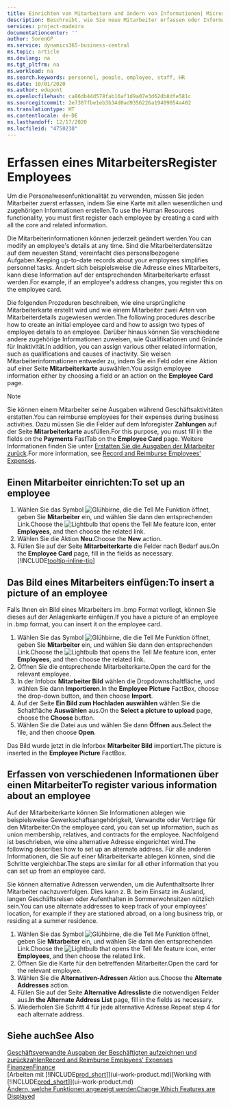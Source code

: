 ```yaml
---
title: Einrichten von Mitarbeitern und ändern von Informationen| Microsoft Docs
description: Beschreibt, wie Sie neue Mitarbeiter erfassen oder Informationen für vorhandene Mitarbeiter bearbeiten.
services: project-madeira
documentationcenter: ''
author: SorenGP
ms.service: dynamics365-business-central
ms.topic: article
ms.devlang: na
ms.tgt_pltfrm: na
ms.workload: na
ms.search.keywords: personnel, people, employee, staff, HR
ms.date: 10/01/2020
ms.author: edupont
ms.openlocfilehash: ca86db44d578fab16af1d9a07e3d62db8dfe581c
ms.sourcegitcommit: 2e7307fbe1eb3b34d0ad9356226a19409054a402
ms.translationtype: HT
ms.contentlocale: de-DE
ms.lasthandoff: 12/17/2020
ms.locfileid: "4750230"
---
```

# <a name="register-employees"></a><span data-ttu-id="7c850-103">Erfassen eines Mitarbeiters</span><span class="sxs-lookup"><span data-stu-id="7c850-103">Register Employees</span></span>
<span data-ttu-id="7c850-104">Um die Personalwesenfunktionalität zu verwenden, müssen Sie jeden Mitarbeiter zuerst erfassen, indem Sie eine Karte mit allen wesentlichen und zugehörigen Informationen erstellen.</span><span class="sxs-lookup"><span data-stu-id="7c850-104">To use the Human Resources functionality, you must first register each employee by creating a card with all the core and related information.</span></span>

<span data-ttu-id="7c850-105">Die Mitarbeiterinformationen können jederzeit geändert werden.</span><span class="sxs-lookup"><span data-stu-id="7c850-105">You can modify an employee's details at any time.</span></span> <span data-ttu-id="7c850-106">Sind die Mitarbeiterdatensätze auf dem neuesten Stand, vereinfacht dies personalbezogene Aufgaben.</span><span class="sxs-lookup"><span data-stu-id="7c850-106">Keeping up-to-date records about your employees simplifies personnel tasks.</span></span> <span data-ttu-id="7c850-107">Ändert sich beispielsweise die Adresse eines Mitarbeiters, kann diese Information auf der entsprechenden Mitarbeiterkarte erfasst werden.</span><span class="sxs-lookup"><span data-stu-id="7c850-107">For example, if an employee's address changes, you register this on the employee card.</span></span>

<span data-ttu-id="7c850-108">Die folgenden Prozeduren beschreiben, wie eine ursprüngliche Mitarbeiterkarte erstellt wird und wie einem Mitarbeiter zwei Arten von Mitarbeiterdetails zugewiesen werden.</span><span class="sxs-lookup"><span data-stu-id="7c850-108">The following procedures describe how to create an initial employee card and how to assign two types of employee details to an employee.</span></span> <span data-ttu-id="7c850-109">Darüber hinaus können Sie verschiedene andere zugehörige Informationen zuweisen, wie Qualifikationen und Gründe für Inaktivität.</span><span class="sxs-lookup"><span data-stu-id="7c850-109">In addition, you can assign various other related information, such as qualifications and causes of inactivity.</span></span> <span data-ttu-id="7c850-110">Sie weisen Mitarbeiterinformationen entweder zu, indem Sie ein Feld oder eine Aktion auf einer Seite **Mitarbeiterkarte** auswählen.</span><span class="sxs-lookup"><span data-stu-id="7c850-110">You assign employee information either by choosing a field or an action on the **Employee Card** page.</span></span>

> [!NOTE]  
> <span data-ttu-id="7c850-111">Sie können einem Mitarbeiter seine Ausgaben während Geschäftsaktivitäten erstatten.</span><span class="sxs-lookup"><span data-stu-id="7c850-111">You can reimburse employees for their expenses during business activities.</span></span> <span data-ttu-id="7c850-112">Dazu müssen Sie die Felder auf dem Inforegister **Zahlungen** auf der Seite **Mitarbeiterkarte** ausfüllen.</span><span class="sxs-lookup"><span data-stu-id="7c850-112">For this purpose, you must fill in the fields on the **Payments** FastTab on the **Employee Card** page.</span></span> <span data-ttu-id="7c850-113">Weitere Informationen finden Sie unter [Erstatten Sie die Ausgaben der Mitarbeiter zurück](finance-how-record-reimburse-employee-expenses.md).</span><span class="sxs-lookup"><span data-stu-id="7c850-113">For more information, see [Record and Reimburse Employees' Expenses](finance-how-record-reimburse-employee-expenses.md).</span></span>

## <a name="to-set-up-an-employee"></a><span data-ttu-id="7c850-114">Einen Mitarbeiter einrichten:</span><span class="sxs-lookup"><span data-stu-id="7c850-114">To set up an employee</span></span>
1. <span data-ttu-id="7c850-115">Wählen Sie das Symbol ![Glühbirne, die die Tell Me Funktion öffnet](media/ui-search/search_small.png "Was möchten Sie tun?"), geben Sie **Mitarbeiter** ein, und wählen Sie dann den entsprechenden Link.</span><span class="sxs-lookup"><span data-stu-id="7c850-115">Choose the ![Lightbulb that opens the Tell Me feature](media/ui-search/search_small.png "Tell me what you want to do") icon, enter **Employees**, and then choose the related link.</span></span>
2. <span data-ttu-id="7c850-116">Wählen Sie die Aktion **Neu**.</span><span class="sxs-lookup"><span data-stu-id="7c850-116">Choose the **New** action.</span></span>
3. <span data-ttu-id="7c850-117">Füllen Sie auf der Seite **Mitarbeiterkarte** die Felder nach Bedarf aus.</span><span class="sxs-lookup"><span data-stu-id="7c850-117">On the **Employee Card** page, fill in the fields as necessary.</span></span> [!INCLUDE[tooltip-inline-tip](includes/tooltip-inline-tip_md.md)]

## <a name="to-insert-a-picture-of-an-employee"></a><span data-ttu-id="7c850-118">Das Bild eines Mitarbeiters einfügen:</span><span class="sxs-lookup"><span data-stu-id="7c850-118">To insert a picture of an employee</span></span>
<span data-ttu-id="7c850-119">Falls Ihnen ein Bild eines Mitarbeiters im .bmp Format vorliegt, können Sie dieses auf der Anlagenkarte einfügen.</span><span class="sxs-lookup"><span data-stu-id="7c850-119">If you have a picture of an employee in .bmp format, you can insert it on the employee card.</span></span>

1. <span data-ttu-id="7c850-120">Wählen Sie das Symbol ![Glühbirne, die die Tell Me Funktion öffnet](media/ui-search/search_small.png "Was möchten Sie tun?"), geben Sie **Mitarbeiter** ein, und wählen Sie dann den entsprechenden Link.</span><span class="sxs-lookup"><span data-stu-id="7c850-120">Choose the ![Lightbulb that opens the Tell Me feature](media/ui-search/search_small.png "Tell me what you want to do") icon, enter **Employees**, and then choose the related link.</span></span>
2. <span data-ttu-id="7c850-121">Öffnen Sie die entsprechende Mitarbeiterkarte.</span><span class="sxs-lookup"><span data-stu-id="7c850-121">Open the card for the relevant employee.</span></span>
3. <span data-ttu-id="7c850-122">In der Infobox **Mitarbeiter Bild** wählen die Dropdownschaltfläche, und wählen Sie dann **Importieren**.</span><span class="sxs-lookup"><span data-stu-id="7c850-122">In the **Employee Picture** FactBox, choose the drop-down button, and then choose **Import**.</span></span>
4. <span data-ttu-id="7c850-123">Auf der Seite **Ein Bild zum Hochladen auswählen** wählen Sie die Schaltfläche **Auswählen** aus.</span><span class="sxs-lookup"><span data-stu-id="7c850-123">On the **Select a picture to upload** page, choose the **Choose** button.</span></span>
5. <span data-ttu-id="7c850-124">Wählen Sie die Datei aus und wählen Sie dann **Öffnen** aus.</span><span class="sxs-lookup"><span data-stu-id="7c850-124">Select the file, and then choose **Open**.</span></span>

<span data-ttu-id="7c850-125">Das Bild wurde jetzt in die Inforbox **Mitarbeiter Bild** importiert.</span><span class="sxs-lookup"><span data-stu-id="7c850-125">The picture is inserted in the **Employee Picture** FactBox.</span></span>

## <a name="to-register-various-information-about-an-employee"></a><span data-ttu-id="7c850-126">Erfassen von verschiedenen Informationen über einen Mitarbeiter</span><span class="sxs-lookup"><span data-stu-id="7c850-126">To register various information about an employee</span></span>
<span data-ttu-id="7c850-127">Auf der Mitarbeiterkarte können Sie Informationen ablegen wie beispielsweise Gewerkschaftsangehörigkeit, Verwandte oder Verträge für den Mitarbeiter.</span><span class="sxs-lookup"><span data-stu-id="7c850-127">On the employee card, you can set up information, such as union membership, relatives, and contracts for the employee.</span></span> <span data-ttu-id="7c850-128">Nachfolgend ist beschrieben, wie eine alternative Adresse eingerichtet wird.</span><span class="sxs-lookup"><span data-stu-id="7c850-128">The following describes how to set up an alternate address.</span></span> <span data-ttu-id="7c850-129">Für alle anderen Informationen, die Sie auf einer Mitarbeiterkarte ablegen können, sind die Schritte vergleichbar.</span><span class="sxs-lookup"><span data-stu-id="7c850-129">The steps are similar for all other information that you can set up from an employee card.</span></span>

<span data-ttu-id="7c850-130">Sie können alternative Adressen verwenden, um die Aufenthaltsorte Ihrer Mitarbeiter nachzuverfolgen. Dies kann z. B. beim Einsatz im Ausland, langen Geschäftsreisen oder Aufenthalten in Sommerwohnsitzen nützlich sein.</span><span class="sxs-lookup"><span data-stu-id="7c850-130">You can use alternate addresses to keep track of your employees’ location, for example if they are stationed abroad, on a long business trip, or residing at a summer residence.</span></span>

1. <span data-ttu-id="7c850-131">Wählen Sie das Symbol ![Glühbirne, die die Tell Me Funktion öffnet](media/ui-search/search_small.png "Was möchten Sie tun?"), geben Sie **Mitarbeiter** ein, und wählen Sie dann den entsprechenden Link.</span><span class="sxs-lookup"><span data-stu-id="7c850-131">Choose the ![Lightbulb that opens the Tell Me feature](media/ui-search/search_small.png "Tell me what you want to do") icon, enter **Employees**, and then choose the related link.</span></span>
2. <span data-ttu-id="7c850-132">Öffnen Sie die Karte für den betreffenden Mitarbeiter.</span><span class="sxs-lookup"><span data-stu-id="7c850-132">Open the card for the relevant employee.</span></span>
3. <span data-ttu-id="7c850-133">Wählen Sie die **Alternativen-Adressen** Aktion aus.</span><span class="sxs-lookup"><span data-stu-id="7c850-133">Choose the **Alternate Addresses** action.</span></span>
4. <span data-ttu-id="7c850-134">Füllen Sie auf der Seite **Alternative Adressliste** die notwendigen Felder aus.</span><span class="sxs-lookup"><span data-stu-id="7c850-134">**In the Alternate Address List** page, fill in the fields as necessary.</span></span>
5. <span data-ttu-id="7c850-135">Wiederholen Sie Schritt 4 für jede alternative Adresse.</span><span class="sxs-lookup"><span data-stu-id="7c850-135">Repeat step 4 for each alternate address.</span></span>

## <a name="see-also"></a><span data-ttu-id="7c850-136">Siehe auch</span><span class="sxs-lookup"><span data-stu-id="7c850-136">See Also</span></span>
[<span data-ttu-id="7c850-137">Geschäftsverwandte Ausgaben der Beschäftigten aufzeichnen und zurückzahlen</span><span class="sxs-lookup"><span data-stu-id="7c850-137">Record and Reimburse Employees' Expenses</span></span>](finance-how-record-reimburse-employee-expenses.md)  
[<span data-ttu-id="7c850-138">Finanzen</span><span class="sxs-lookup"><span data-stu-id="7c850-138">Finance</span></span>](finance.md)  
<span data-ttu-id="7c850-139">[Arbeiten mit [!INCLUDE[prod_short](includes/prod_short.md)]](ui-work-product.md)</span><span class="sxs-lookup"><span data-stu-id="7c850-139">[Working with [!INCLUDE[prod_short](includes/prod_short.md)]](ui-work-product.md)</span></span>  
[<span data-ttu-id="7c850-140">Ändern, welche Funktionen angezeigt werden</span><span class="sxs-lookup"><span data-stu-id="7c850-140">Change Which Features are Displayed</span></span>](ui-experiences.md)
